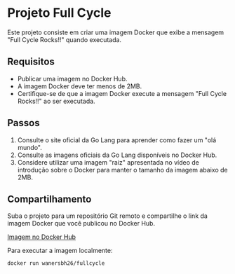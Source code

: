 # Projeto Full Cycle

Este projeto consiste em criar uma imagem Docker que exibe a mensagem "Full Cycle Rocks!!" quando executada.

## Requisitos

- Publicar uma imagem no Docker Hub.
- A imagem Docker deve ter menos de 2MB.
- Certifique-se de que a imagem Docker execute a mensagem "Full Cycle Rocks!!" ao ser executada.

## Passos

1. Consulte o site oficial da Go Lang para aprender como fazer um "olá mundo".
2. Consulte as imagens oficiais da Go Lang disponíveis no Docker Hub.
3. Considere utilizar uma imagem "raiz" apresentada no vídeo de introdução sobre o Docker para manter o tamanho da imagem abaixo de 2MB.

## Compartilhamento

Suba o projeto para um repositório Git remoto e compartilhe o link da imagem Docker que você publicou no Docker Hub.

[Imagem no Docker Hub](https://hub.docker.com/r/wanersbh26/fullcycle)

Para executar a imagem localmente:
```bash
docker run wanersbh26/fullcycle
```
